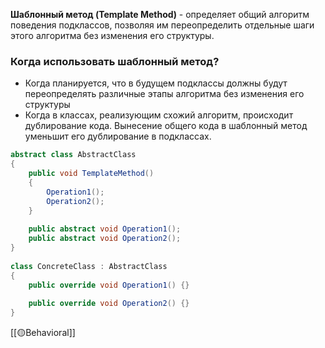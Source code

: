 **Шаблонный метод (Template Method)** - определяет общий алгоритм поведения подклассов, позволяя им переопределить отдельные шаги этого алгоритма без изменения его структуры.

### Когда использовать шаблонный метод?

- Когда планируется, что в будущем подклассы должны будут переопределять различные этапы алгоритма без изменения его структуры
- Когда в классах, реализующим схожий алгоритм, происходит дублирование кода. Вынесение общего кода в шаблонный метод уменьшит его дублирование в подклассах.

```c#
abstract class AbstractClass
{
    public void TemplateMethod()
    {
        Operation1();
        Operation2();
    }
    
    public abstract void Operation1();
    public abstract void Operation2();
}
 
class ConcreteClass : AbstractClass
{
    public override void Operation1() {}
 
    public override void Operation2() {}
}
```
[[🟡Behavioral]]